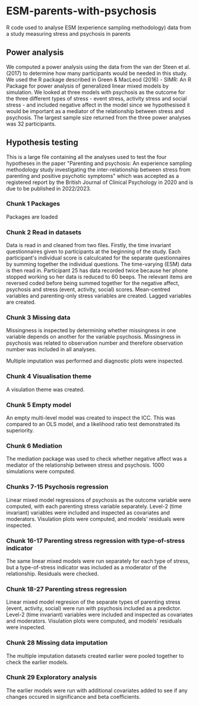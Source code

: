 # ESM-parents-with-psychosis
R code used to analyse ESM (experience sampling methodology) data from a study measuring stress and psychosis in parents

## Power analysis
We computed a power analysis using the data from the van der Steen et al. (2017) to determine how many participants would be needed in this study. We used the R package described in Green & MacLeod (2016) - SIMR: An R Package for power analysis of generalized linear mixed models by simulation. We looked at three models with psychosis as the outcome for the three different types of stress - event stress, activity stress and social stress - and included negative affect in the model since we hypothesised it would be important as a mediator of the relationship between stress and psychosis. The largest sample size returned from the three power analyses was 32 participants.

## Hypothesis testing
This is a large file containing all the analyses used to test the four hypotheses in the paper "Parenting and psychosis: An experience sampling methodology study investigating the inter-relationship between stress from parenting and positive psychotic symptoms" which was accepted as a registered report by the British Journal of Clinical Psychology in 2020 and is due to be published in 2022/2023.

### Chunk 1 Packages
Packages are loaded

### Chunk 2 Read in datasets
Data is read in and cleaned from two files. Firstly, the time invariant questionnaires given to participants at the beginning of the study. Each participant's individual score is calculcated for the separate questionnaires by summing together the individual questions. The time-varying (ESM) data is then read in. Participant 25 has data recorded twice because her phone stopped working so her data is reduced to 60 beeps. The relevant items are reversed coded before being summed together for the negative affect, psychosis and stress (event, activity, social) scores. Mean-centred variables and parenting-only stress variables are created. Lagged variables are created.

### Chunk 3 Missing data
Missingness is inspected by determining whether missingness in one variable depends on another for the variable psychosis. Missingness in psychosis was related to observation number and therefore observation number was included in all analyses.

Multiple imputation was performed and diagnostic plots were inspected.

### Chunk 4 Visualisation theme
A visulation theme was created.

### Chunk 5 Empty model
An empty multi-level model was created to inspect the ICC. This was compared to an OLS model, and a likelihood ratio test demonstrated its superiority.

### Chunk 6 Mediation
The mediation package was used to check whether negative affect was a mediator of the relationship between stress and psychosis. 1000 simulations were computed.

### Chunks 7-15 Psychosis regression
Linear mixed model regressions of psychosis as the outcome variable were computed, with each parenting stress variable separately. Level-2 (time invariant) variables were included and inspected as covariates and moderators. Visulation plots were computed, and models' residuals were inspected.

### Chunk 16-17 Parenting stress regression with type-of-stress indicator
The same linear mixed models were run separately for each type of stress, but a type-of-stress indicator was included as a moderator of the relationship. Residuals were checked.

###  Chunk 18-27 Parenting stress regression
Linear mixed model regresion of the separate types of parenting stress (event, activity, social) were run with psychosis included as a predictor. Level-2 (time invariant) variables were included and inspected as covariates and moderators. Visulation plots were computed, and models' residuals were inspected.

### Chunk 28 Missing data imputation
The multiple imputation datasets created earlier were pooled together to check the earlier models. 

### Chunk 29 Exploratory analysis
The earlier models were run with additional covariates added to see if any changes occured in significance and beta coefficients.
